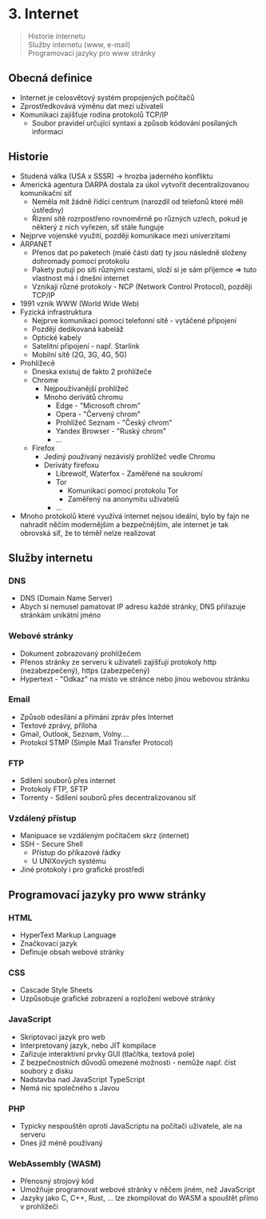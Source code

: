 # 3. Internet

> Historie internetu \
> Služby internetu (www, e-mail) \
> Programovací jazyky pro www stránky

## Obecná definice

- Internet je celosvětový systém propojených počítačů
- Zprostředkovává výměnu dat mezi uživateli
- Komunikaci zajišťuje rodina protokolů TCP/IP
  - Soubor pravidel určující syntaxi a způsob kódování posílaných informací

## Historie

- Studená válka (USA x SSSR) -> hrozba jaderného konfliktu
- Americká agentura DARPA dostala za úkol vytvořit decentralizovanou komunikační síť
  - Neměla mít žádně řídící centrum (narozdíl od telefonů které měli ústředny)
  - Řízení sítě rozrpostřeno rovnoměrně po různých uzlech, pokud je některý z nich vyřezen, síť stále funguje
- Nejprve vojenské využití, později komunikace mezi univerzitami
- ARPANET
  - Přenos dat po paketech (malé části dat) ty jsou následně složeny dohromady pomocí protokolu
  - Pakety putují po síti různými cestami, složí si je sám příjemce => tuto vlastnost má i dnešní internet
  - Vznikají různé protokoly - NCP (Network Control Protocol), později TCP/IP
- 1991 vznik WWW (World Wide Web)
- Fyzická infrastruktura
  - Nejprve komunikací pomocí telefonní sítě - vytáčené připojení
  - Pozdějí dedikovaná kabeláž
  - Optické kabely
  - Satelitní připojení - např. Starlink
  - Mobilní sítě (2G, 3G, 4G, 5G)
- Prohlížecě
  - Dneska existuj de fakto 2 prohlížeče
  - Chrome
    - Nejpoužívanější prohlížeč
    - Mnoho derivátů chromu
      - Edge - "Microsoft chrom"
      - Opera - "Červený chrom"
      - Prohlížeč Seznam - "Český chrom"
      - Yandex Browser - "Ruský chrom"
      - ...
  - Firefox
    - Jediný používaný nezávislý prohlížeč vedle Chromu
    - Deriváty firefoxu
      - Librewolf, Waterfox - Zaměřené na soukromí
      - Tor
        - Komunikaci pomocí protokolu Tor
        - Zaměřený na anonymitu uživatelů
      - ...
- Mnoho protokolů které využívá internet nejsou ideální, bylo by fajn ne nahradit něčím modernějším a bezpečnějším, ale internet je tak obrovská síť, že to téměř nelze realizovat

## Služby internetu

### DNS

- DNS (Domain Name Server)
- Abych si nemusel pamatovat IP adresu každé stránky, DNS přiřazuje stránkám unikátní jméno

### Webové stránky

- Dokument zobrazovaný prohlížečem
- Přenos stránky ze serveru k uživateli zajišťují protokoly http (nezabezpečený), https (zabezpečený)
- Hypertext - "Odkaz" na místo ve stránce nebo jinou webovou stránku

### Email

- Způsob odesílání a přímání zpráv přes Internet
- Textové zprávy, příloha
- Gmail, Outlook, Seznam, Volny....
- Protokol STMP (Simple Mail Transfer Protocol)

### FTP

- Sdílení souborů přes internet
- Protokoly FTP, SFTP
- Torrenty - Sdílení souborů přes decentralizovanou síť

### Vzdálený přístup

- Manipuace se vzdáleným počítačem skrz (internet)
- SSH - Secure Shell
  - Přístup do příkazové řádky
  - U UNIXových systému
- Jiné protokoly i pro grafické prostředí

## Programovací jazyky pro www stránky

### HTML

- HyperText Markup Language
- Značkovací jazyk
- Definuje obsah webové stránky

### CSS

- Cascade Style Sheets
- Uzpůsobuje grafické zobrazení a rozložení webové stránky

### JavaScript

- Skriptovací jazyk pro web
- Interpretovaný jazyk, nebo JIT kompilace
- Zařizuje interaktivní prvky GUI (tlačítka, textová pole)
- Z bezpečnostních důvodů omezené možnosti - nemůže např. číst soubory z disku
- Nadstavba nad JavaScript TypeScript
- Nemá nic společného s Javou

### PHP

- Typicky nespouštěn oproti JavaScriptu na počítači uživatele, ale na serveru
- Dnes již méně používaný

### WebAssembly (WASM)

- Přenosný strojový kód
- Umožňuje programovat webové stránky v něčem jiném, než JavaScript
- Jazyky jako C, C++, Rust, ... lze zkompilovat do WASM a spouštět přímo v prohlížeči
